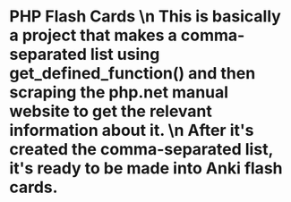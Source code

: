 # PHP Flash Cards \n This is basically a project that makes a comma-separated list using get_defined_function() and then scraping the php.net manual website to get the relevant information about it. \n After it's created the comma-separated list, it's ready to be made into Anki flash cards.
